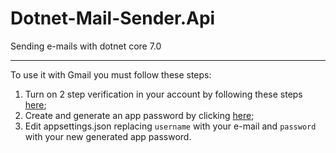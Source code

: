 # Dotnet-Mail-Sender.Api
Sending e-mails with dotnet core 7.0
<hr />

To use it with Gmail you must follow these steps:    
1. Turn on 2 step verification in your account by following these steps [here](https://support.google.com/accounts/answer/185839);
2. Create and generate an app password by clicking [here](https://myaccount.google.com/apppasswords);
3. Edit appsettings.json replacing `username` with your e-mail and `password` with your new generated app password.